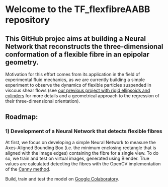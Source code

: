 # Welcome to the  TF_flexfibreAABB repository

## This GitHub projec aims at building a Neural Network that reconstructs the three-dimensional conformation of a flexible fibre in an epipolar geometry. 
Motivation for this effort comes from its application in the field of experimental fluid mechanics, as we are currently building a simple experiment to observe the dynamics of flexible particles suspended in viscous shear flows (see [our previous project with rigid ellipsoids and cylinders](https://github.com/ddg93/JOposeAABB) for more details and a geometrical approach to the regression of their three-dimensional orientation).

## Roadmap:
### 1) Development of a Neural Network that detects flexible fibres 
At first, we focus on developing a simple Neural Network to measure the Axes-Aligned Bounding Box (i.e. the minimum enclosing rectangle that is aligned with the image edges) containing the fibre for a single view. To do so, we train and test on virtual images, generated using Blender. True values are calculated detecting the fibres with the OpenCV implementation of the [Canny method](https://docs.opencv.org/4.x/da/d22/tutorial_py_canny.html). 

Build, train and test the model on [Google Colaboratory](https://colab.research.google.com/github/ddg93/TF_flexfibreAABB/blob/main/Fibre_AABB_detection.ipynb).
